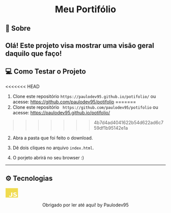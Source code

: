 


<h1 align="center"> Meu Portifólio </h1>


## 📖 Sobre

Olá! Este projeto visa mostrar uma visão geral daquilo que faço!
---
## 💻 Como Testar o Projeto

<<<<<<< HEAD
1. Clone este repositório `https://paulodev95.github.io/potifolio/` ou acesse: https://github.com/paulodev95/potifolio
=======
1. Clone este repositório ` https://github.com/paulodev95/potifolio` ou acesse: https://paulodev95.github.io/potifolio/
>>>>>>> 4b7d4ad4041622b54d622ad6c759df1b95142e1a

2. Abra a pasta que foi feito o download.

3. Dê dois cliques no arquivo `index.html`.

4. O porjeto abrirá no seu browser :)

---
## ⚙ Tecnologias

<img align="center" alt="Paulo-Js" height="30" width="40" src="https://raw.githubusercontent.com/devicons/devicon/master/icons/javascript/javascript-plain.svg">

<p align="center">Obrigado por ler até aqui!  by Paulodev95 </p>

